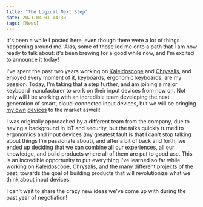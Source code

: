 ```yaml
---
title: "The Logical Next Step"
date: 2021-04-01 14:30
tags: [News]
---
```


It's been a while I posted here, even though there were a lot of things
happening around me. Alas, some of those led me onto a path that I am now ready
to talk about: it's been brewing for a good while now, and I'm excited to
announce it today!

I've spent the past two years working on [Kaleidoscope][kaleidoscope] and
[Chrysalis][chrysalis], and enjoyed every moment of it, keyboards, ergonomic
keyboards, are my passion. Today, I'm taking that a step further, and am joining
a major keyboard manufacturer to work on their input devices from now on. Not
only will I be working with an incredible team developing the next generation of
smart, cloud-connected input devices, but we will be bringing [my own][solarium]
[devices][ommatidia] to the market aswell!

 [kaleidoscope]: https://github.com/keyboardio/Kaleidoscope
 [chrysalis]: https://github.com/keyboardio/Chrysalis
 [solarium]: /blog/2019/03/18/Solarium/
 [ommatidia]: /blog/2017/12/03/Ommatidia/

<!-- more -->

I was originally approached by a different team from the company, due to having
a background in IoT and security, but the talks quickly turned to ergonomics and
input devices (my greatest fault is that I can't stop talking about things I'm
passionate about), and after a bit of back and forth, we ended up deciding that
we can combine all our experiences, all our knowledge, and build products where
all of them are put to good use. This is an incredible opportunity to put
everything I've learned so far while working on Kaleidoscope, Chrysalis, and the
many different projects of the past, towards the goal of building products that
will revolutionize what we think about input devices.

I can't wait to share the crazy new ideas we've come up with during the past
year of negotiation!
